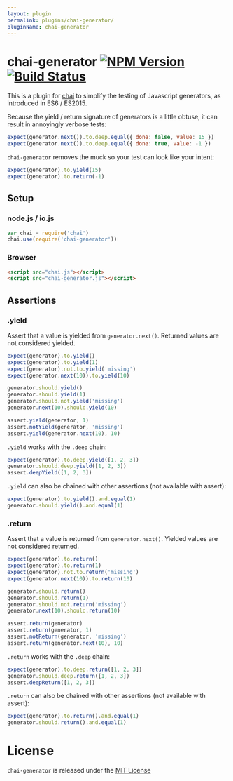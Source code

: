 ```yaml
---
layout: plugin
permalink: plugins/chai-generator/
pluginName: chai-generator
---
```


# chai-generator [![NPM Version][npm-image]][npm-url] [![Build Status][travis-image]][travis-url]

This is a plugin for [chai](http://chaijs.com) to simplify the testing of
Javascript generators, as introduced in ES6 / ES2015.

Because the yield / return signature of generators is a little obtuse, it can
result in annoyingly verbose tests:

```javascript
expect(generator.next()).to.deep.equal({ done: false, value: 15 })
expect(generator.next()).to.deep.equal({ done: true, value: -1 })
```

`chai-generator` removes the muck so your test can look like your intent:

```javascript
expect(generator).to.yield(15)
expect(generator).to.return(-1)
```

## Setup

### node.js / io.js

```javascript
var chai = require('chai')
chai.use(require('chai-generator'))
```

### Browser

```html
<script src="chai.js"></script>
<script src="chai-generator.js"></script>
```

## Assertions

### .yield

Assert that a value is yielded from `generator.next()`. Returned values are not
considered yielded.

```javascript
expect(generator).to.yield()
expect(generator).to.yield(1)
expect(generator).not.to.yield('missing')
expect(generator.next(10)).to.yield(10)

generator.should.yield()
generator.should.yield(1)
generator.should.not.yield('missing')
generator.next(10).should.yield(10)

assert.yield(generator, 1)
assert.notYield(generator, 'missing')
assert.yield(generator.next(10), 10)
```

`.yield` works with the `.deep` chain:

```javascript
expect(generator).to.deep.yield([1, 2, 3])
generator.should.deep.yield([1, 2, 3])
assert.deepYield([1, 2, 3])
```

`.yield` can also be chained with other assertions (not available with assert):

```javascript
expect(generator).to.yield().and.equal(1)
generator.should.yield().and.equal(1)
```

### .return

Assert that a value is returned from `generator.next()`. Yielded values are not
considered returned.

```javascript
expect(generator).to.return()
expect(generator).to.return(1)
expect(generator).not.to.return('missing')
expect(generator.next(10)).to.return(10)

generator.should.return()
generator.should.return(1)
generator.should.not.return('missing')
generator.next(10).should.return(10)

assert.return(generator)
assert.return(generator, 1)
assert.notReturn(generator, 'missing')
assert.return(generator.next(10), 10)
```

`.return` works with the `.deep` chain:

```javascript
expect(generator).to.deep.return([1, 2, 3])
generator.should.deep.return([1, 2, 3])
assert.deepReturn([1, 2, 3])
```

`.return` can also be chained with other assertions (not available with assert):

```javascript
expect(generator).to.return().and.equal(1)
generator.should.return().and.equal(1)
```

# License

`chai-generator` is released under the [MIT License](https://github.com/fengb/chai-generator/blob/master/LICENSE)

[npm-image]: https://img.shields.io/npm/v/chai-generator.svg?style=flat
[npm-url]: https://npmjs.org/package/chai-generator
[travis-image]: https://img.shields.io/travis/fengb/chai-generator.svg?style=flat
[travis-url]: https://travis-ci.org/fengb/chai-generator

